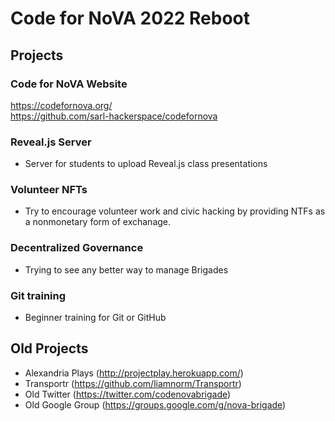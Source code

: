 # Code for NoVA 2022 Reboot

## Projects

### Code for NoVA Website

https://codefornova.org/  
https://github.com/sarl-hackerspace/codefornova  

### Reveal.js Server
- Server for students to upload Reveal.js class presentations

### Volunteer NFTs
- Try to encourage volunteer work and civic hacking by providing NTFs as a nonmonetary form of exchanage.
### Decentralized Governance
- Trying to see any better way to manage Brigades

### Git training
- Beginner training for Git or GitHub

## Old Projects
- Alexandria Plays (http://projectplay.herokuapp.com/)
- Transportr (https://github.com/liamnorm/Transportr)
- Old Twitter (https://twitter.com/codenovabrigade)
- Old Google Group (https://groups.google.com/g/nova-brigade)
